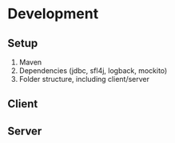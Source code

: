 # Development

## Setup

1. Maven
2. Dependencies (jdbc, sfl4j, logback, mockito)
3. Folder structure, including client/server

## Client

## Server